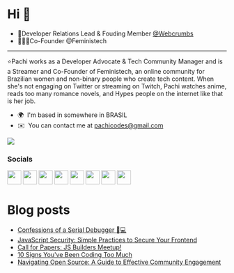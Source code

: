 Hi 👋 
============================
* 🥑Developer Relations Lead & Fouding Member [@Webcrumbs](https://github.com/webcrumbs-community)
* 👩🏽‍💻Co-Founder @Feministech
----------------------------------------------------

⭐Pachi works as a Developer Advocate & Tech Community Manager and is a Streamer and Co-Founder of Feministech, an online community for Brazilian women and non-binary people who create tech content. When she's not engaging on Twitter or streaming on Twitch, Pachi watches anime, reads too many romance novels, and Hypes people on the internet like that is her job.

* 🌍  I'm based in somewhere in BRASIL
* ✉️  You can contact me at [pachicodes@gmail.com](mailto:pachicodes@gmail.com)

<a href="https://www.twitter.com/pachicodes" target="_blank" rel="noreferrer"><img
src="https://img.shields.io/twitter/follow/pachicodes?logo=twitter&style=for-the-badge&color=0891b2&labelColor=1c1917"
/></a>

### Socials

<p align="left"> <a href="https://www.dev.to/pachicodes" target="_blank" rel="noreferrer"><img src="https://raw.githubusercontent.com/danielcranney/readme-generator/main/public/icons/socials/devdotto.svg" width="32" height="32" /></a> <a href="https://www.github.com/pachicodes" target="_blank" rel="noreferrer"><img src="https://raw.githubusercontent.com/danielcranney/readme-generator/main/public/icons/socials/github.svg" width="32" height="32" /></a> <a href="http://www.instagram.com/pachicodes" target="_blank" rel="noreferrer"><img src="https://raw.githubusercontent.com/danielcranney/readme-generator/main/public/icons/socials/instagram.svg" width="32" height="32" /></a> <a href="https://www.linkedin.com/in/pachicodes" target="_blank" rel="noreferrer"><img src="https://raw.githubusercontent.com/danielcranney/readme-generator/main/public/icons/socials/linkedin.svg" width="32" height="32" /></a> <a href="https://www.polywork.com/pachicodes" target="_blank" rel="noreferrer"><img src="https://raw.githubusercontent.com/danielcranney/readme-generator/main/public/icons/socials/polywork.svg" width="32" height="32" /></a> <a href="https://www.twitter.com/pachicodes" target="_blank" rel="noreferrer"><img src="https://raw.githubusercontent.com/danielcranney/readme-generator/main/public/icons/socials/twitter.svg" width="32" height="32" /></a> <a href="https://www.youtube.com/c/pachicodes" target="_blank" rel="noreferrer"><img src="https://raw.githubusercontent.com/danielcranney/readme-generator/main/public/icons/socials/youtube.svg" width="32" height="32" /></a> <a href="https://www.twitch.tv/pachicodes" target="_blank" rel="noreferrer"><img src="https://raw.githubusercontent.com/danielcranney/readme-generator/main/public/icons/socials/twitch.svg" width="32" height="32" /></a></p>

# Blog posts
<!-- BLOG-POST-LIST:START -->
- [Confessions of a Serial Debugger 🐛💻](https://dev.to/buildwebcrumbs/confessions-of-a-serial-debugger-4hjn)
- [JavaScript Security: Simple Practices to Secure Your Frontend](https://dev.to/buildwebcrumbs/javascript-security-simple-practices-to-secure-your-frontend-18ii)
- [Call for Papers: JS Builders Meetup!](https://dev.to/buildwebcrumbs/call-for-papers-js-builders-meetup-4gao)
- [10 Signs You&#39;ve Been Coding Too Much](https://dev.to/buildwebcrumbs/10-signs-youve-been-coding-too-much-3c0e)
- [Navigating Open Source: A Guide to Effective Community Engagement](https://dev.to/buildwebcrumbs/navigating-open-source-a-guide-to-effective-community-engagement-5gb9)
<!-- BLOG-POST-LIST:END -->
